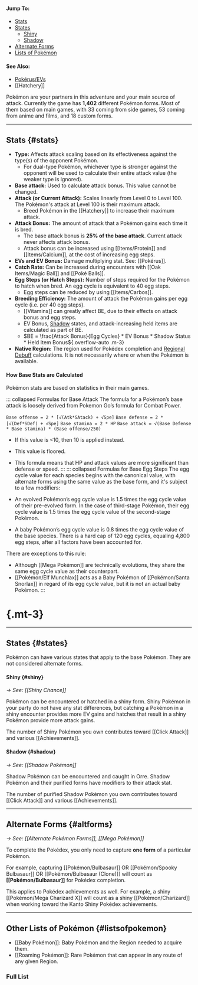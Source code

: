 #### Jump To:
* [Stats](#stats)
* [States](#status)
    * [Shiny](#shiny)
    * [Shadow](#shadow)
* [Alternate Forms](#altforms)
* [Lists of Pokémon](#listsofpokemon)
#### See Also:
* [Pokérus/EVs](#!Pokérus)
* [[Hatchery]]

Pokémon are your partners in this adventure and your main source of attack. Currently the game has **1,402** different Pokémon forms. Most of them based on main games, with 33 coming from side games, 53 coming from anime and films, and 18 custom forms.

----

## Stats {#stats}

- **Type:** Affects attack scaling based on its effectiveness against the type(s) of the opponent Pokémon.
    - For dual-type Pokémon, whichever type is stronger against the opponent will be used to calculate their entire attack value (the weaker type is ignored).
- **Base attack:** Used to calculate attack bonus. This value cannot be changed.
- **Attack (or Current Attack):** Scales linearly from Level 0 to Level 100. The Pokémon's attack at Level 100 is their maximum attack.
    - Breed Pokémon in the [[Hatchery]] to increase their maximum attack.
- **Attack Bonus:** The amount of attack that a Pokémon gains each time it is bred.
    - The base attack bonus is **25% of the base attack**. Current attack never affects attack bonus.
    - Attack bonus can be increased using [[Items/Protein]] and [[Items/Calcium]], at the cost of increasing egg steps.
- **EVs and EV Bonus:** Damage multiplying stat. See: [[Pokérus]].
- **Catch Rate:** Can be increased during encounters with [[Oak Items/Magic Ball]] and [[Poké Balls]].
- **Egg Steps (or Hatch Steps):** Number of steps required for the Pokémon to hatch when bred. An egg cycle is equivalent to 40 egg steps.
    - Egg steps can be reduced by using [[Items/Carbos]].
- **Breeding Efficiency:** The amount of attack the Pokémon gains per egg cycle (i.e. per 40 egg steps).
    - [[Vitamins]] can greatly affect BE, due to their effects on attack bonus and egg steps.
    - EV Bonus, [Shadow](#!Shadow_Pokémon) states, and attack-increasing held items are calculated as part of BE.
    - $BE = \frac{Attack Bonus}{Egg Cycles} * EV Bonus * Shadow Status * Held Item Bonus${.overflow-auto .m-3}
- **Native Region:** The region used for Pokédex completion and [Regional Debuff](#!Regions#debuff) calculations. It is not necessarily where or when the Pokémon is available.

#### How Base Stats are Calculated
Pokémon stats are based on statistics in their main games.

::: collapsed Formulas for Base Attack
The formula for a Pokémon’s base attack is loosely derived from Pokemon Go’s formula for Combat Power.

`Base offense = 2 * [√(Atk*SAtack) + √Spe]`
`Base defense = 2 * [√(Def*SDef) + √Spe]`
`Base stamina = 2 * HP`
`Base attack = √(Base Defense * Base stamina) * (Base offense/250)`
* If this value is \<10,  then 10 is applied instead.
* This value is floored.
* This formula means that HP and attack values are more significant than defense or speed.
:::
::: collapsed Formulas for Base Egg Steps
The egg cycle value for each species begins with the canonical value, with alternate forms using the same value as the base form, and it's subject to a few modifiers:

* An evolved Pokémon’s egg cycle value is 1.5 times the egg cycle value of their pre-evolved form. In the case of third-stage Pokémon, their egg cycle value is 1.5 times the egg cycle value of the second-stage Pokémon.
* A baby Pokémon’s egg cycle value is 0.8 times the egg cycle value of the base species.
There is a hard cap of 120 egg cycles, equaling 4,800 egg steps, after all factors have been accounted for.

There are exceptions to this rule:

* Although [[Mega Pokémon]] are technically evolutions, they share the same egg cycle value as their counterpart.
* [[Pokémon/Elf Munchlax]] acts as a Baby Pokémon of [[Pokémon/Santa Snorlax]] in regard of its egg cycle value, but it is not an actual baby Pokémon.
:::
# {.mt-3}


----

## States {#states}
Pokémon can have various states that apply to the base Pokémon. They are not considered alternate forms.

#### Shiny {#shiny}
*→ See: [[Shiny Chance]]*

Pokémon can be encountered or hatched in a shiny form. Shiny Pokémon in your party do not have any stat differences, but catching a Pokémon in a shiny encounter provides more EV gains and hatches that result in a shiny Pokémon provide more attack gains.

The number of Shiny Pokémon you own contributes toward [[Click Attack]] and various [[Achievements]].

#### Shadow {#shadow}
*→ See: [[Shadow Pokémon]]*

Shadow Pokémon can be encountered and caught in Orre. Shadow Pokémon and their purified forms have modifiers to their attack stat.

The number of purified Shadow Pokémon you own contributes toward [[Click Attack]] and various [[Achievements]].

---

## Alternate Forms {#altforms}
*→ See: [[Alternate Pokémon Forms]], [[Mega Pokémon]]*

To complete the Pokédex, you only need to capture **one form** of a particular Pokémon.

For example, capturing [[Pokémon/Bulbasaur]] OR [[Pokémon/Spooky Bulbasaur]] OR [[Pokémon/Bulbasaur (Clone)]] will count as **[[Pokémon/Bulbasaur]]** for Pokédex completion.

This applies to Pokédex achievements as well. For example, a shiny [[Pokémon/Mega Charizard X]] will count as a shiny [[Pokémon/Charizard]] when working toward the Kanto Shiny Pokédex achievements.

----

## Other Lists of Pokémon {#listsofpokemon}

- [[Baby Pokémon]]: Baby Pokémon and the Region needed to acquire them.
- [[Roaming Pokémon]]: Rare Pokémon that can appear in any route of any given Region.

### Full List
